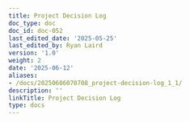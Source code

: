```yaml
---
title: Project Decision Log
doc_type: doc
doc_id: doc-052
last_edited_date: '2025-05-25'
last_edited_by: Ryan Laird
version: '1.0'
weight: 2
date: '2025-06-12'
aliases:
- /docs/20250606070708_project-decision-log_1_1/
description: ''
linkTitle: Project Decision Log
type: docs
---
```



